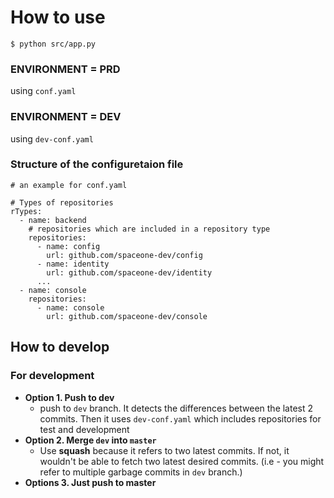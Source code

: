 # How to use

```
$ python src/app.py
```

### ENVIRONMENT = PRD

using `conf.yaml`

### ENVIRONMENT = DEV

using `dev-conf.yaml`

### Structure of the configuretaion file

```
# an example for conf.yaml

# Types of repositories
rTypes: 
  - name: backend
    # repositories which are included in a repository type
    repositories:
      - name: config
        url: github.com/spaceone-dev/config
      - name: identity
        url: github.com/spaceone-dev/identity
      ...
  - name: console
    repositories:
      - name: console
        url: github.com/spaceone-dev/console
```



## How to develop

### For development

* **Option 1. Push to dev**
  * push to `dev` branch. It detects the differences between the latest 2 commits. Then it uses `dev-conf.yaml` which includes repositories for test and development
* **Option 2. Merge `dev` into `master`**
  * Use **squash** because it refers to two latest commits. If not, it wouldn't be able to fetch two latest desired commits. (i.e - you might refer to multiple garbage commits in `dev` branch.)
* **Options 3. Just push to master**

